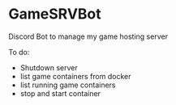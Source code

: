 # GameSRVBot
Discord Bot to manage my game hosting server

To do:

- Shutdown server
- list game containers from docker
- list running game containers
- stop and start container
